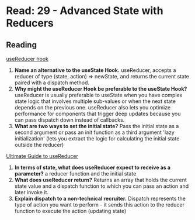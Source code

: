 # Read: 29 -  Advanced State with Reducers

## Reading

[useReducer hook](https://reactjs.org/docs/hooks-reference.html#usereducer)

1. **Name an alternative to the useState Hook.** useReducer, accepts a reducer of type (state, action) => newState, and returns the current state paired with a dispatch method.
2. **Why might the useReducer Hook be preferable to the useState Hook?** useReducer is usually preferable to useState when you have complex state logic that involves multiple sub-values or when the next state depends on the previous one. useReducer also lets you optimize performance for components that trigger deep updates because you can pass dispatch down instead of callbacks.
3. **What are two ways to set the initial state?** Pass the initial state as a second argument or pass an init function as a third argument 'lazy initialization' (lets you extract the logic for calculating the initial state outside the reducer)

[Ultimate Guide to useReducer](https://blog.logrocket.com/guide-to-react-usereducer-hook/)

1. **In terms of state, what does useReducer expect to receive as a parameter?** a reducer function and the initial state
2. **What does useReducer return?** Returns an array that holds the current state value and a dispatch function to which you can pass an action and later invoke it.
3. **Explain dispatch to a non-technical recruiter.** Dispatch represents the type of action you want to perform - it sends this action to the reducer function to execute the action (updating state)

